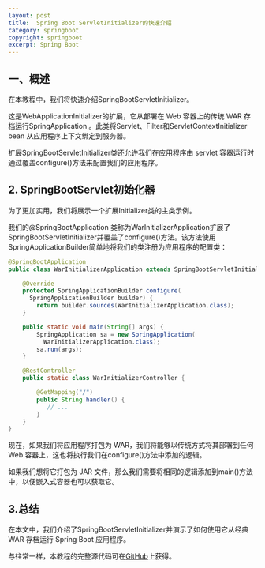```yaml
---
layout: post
title:  Spring Boot ServletInitializer的快速介绍
category: springboot
copyright: springboot
excerpt: Spring Boot
---
```


## 一、概述

在本教程中，我们将快速介绍SpringBootServletInitializer。

这是WebApplicationInitializer的扩展，它从部署在 Web 容器上的传统 WAR 存档运行SpringApplication 。此类将Servlet、Filter和ServletContextInitializer bean 从应用程序上下文绑定到服务器。

扩展SpringBootServletInitializer类还允许我们在应用程序由 servlet 容器运行时通过覆盖configure()方法来配置我们的应用程序。

## 2. SpringBootServlet初始化器

为了更加实用，我们将展示一个扩展Initializer类的主类示例。

我们的@SpringBootApplication 类称为WarInitializerApplication扩展了SpringBootServletInitializer并覆盖了configure()方法。该方法使用SpringApplicationBuilder简单地将我们的类注册为应用程序的配置类：

```java
@SpringBootApplication
public class WarInitializerApplication extends SpringBootServletInitializer {

    @Override
    protected SpringApplicationBuilder configure(
      SpringApplicationBuilder builder) {
        return builder.sources(WarInitializerApplication.class);
    }

    public static void main(String[] args) {
        SpringApplication sa = new SpringApplication(
          WarInitializerApplication.class);
        sa.run(args);
    }

    @RestController
    public static class WarInitializerController {

        @GetMapping("/")
        public String handler() {
           // ...
        }
    }
}

```

现在，如果我们将应用程序打包为 WAR，我们将能够以传统方式将其部署到任何 Web 容器上，这也将执行我们在configure()方法中添加的逻辑。

如果我们想将它打包为 JAR 文件，那么我们需要将相同的逻辑添加到main()方法中，以便嵌入式容器也可以获取它。

## 3.总结

在本文中，我们介绍了SpringBootServletInitializer并演示了如何使用它从经典 WAR 存档运行 Spring Boot 应用程序。

与往常一样，本教程的完整源代码可在[GitHub](https://github.com/tuyucheng7/taketoday-tutorial4j/tree/master/spring-boot-modules/spring-boot-mvc-4)上获得。